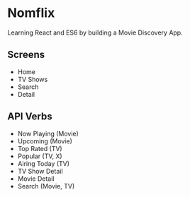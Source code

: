 # Nomflix

Learning React and ES6 by building a Movie Discovery App.

## Screens

- Home
- TV Shows
- Search
- Detail

## API Verbs

- Now Playing (Movie)
- Upcoming (Movie)
- Top Rated (TV)
- Popular (TV, X)
- Airing Today (TV)
- TV Show Detail
- Movie Detail
- Search (Movie, TV)
